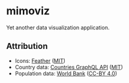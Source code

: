 # mimoviz

Yet another data visualization application.

## Attribution

- Icons: [Feather](https://github.com/feathericons/feather) ([MIT](https://github.com/feathericons/feather/blob/master/LICENSE))
- Country data: [Countries GraphQL API](https://github.com/trevorblades/countries) ([MIT](https://github.com/trevorblades/countries/blob/main/LICENSE))
- Population data: [World Bank](https://data.worldbank.org/indicator/SP.POP.TOTL) ([CC-BY 4.0](https://datacatalog.worldbank.org/public-licenses))
